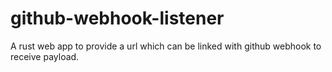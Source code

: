 # github-webhook-listener
A rust web app to provide a url which can be linked with github webhook to receive payload.

